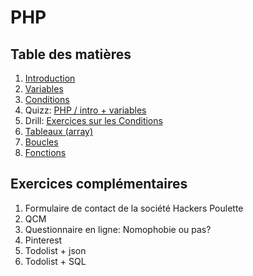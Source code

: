 # PHP

## Table des matières

1. [Introduction](php-introduction.md)
2. [Variables](php-variables.md)
3. [Conditions](php-conditions.md)
4. Quizz: [PHP / intro + variables](exo.md)
5. Drill: [Exercices sur les Conditions](php-exercices-conditions.md)
6. [Tableaux (array)](php-array.md)
7. [Boucles](php-boucles.md)
8. [Fonctions](php-fonctions.md)

## Exercices complémentaires

1.	Formulaire de contact de la société Hackers Poulette
1. QCM
1. Questionnaire en ligne: Nomophobie ou pas?
1. Pinterest
1. Todolist + json
1. Todolist + SQL
